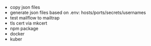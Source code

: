 - copy json files
- generate json files based on .env: hosts/ports/secrets/usernames
- test mailflow to mailtrap
- tls cert via mkcert
- npm package
- docker
- kuber
